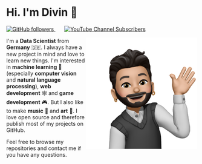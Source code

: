 # Hi. I'm Divin 👋

<p align="left">
    <a href="https://github.com/divin">
        <img alt="GitHub followers" src="https://img.shields.io/github/followers/divin?label=Follow&style=social">
    </a>
    &#8287;&#8287;&#8287;&#8287;&#8287;
    <a href="https://www.youtube.com/channel/UCA5EYbFlu6q915Y4wRjKNiw">
        <img alt="YouTube Channel Subscribers" src="https://img.shields.io/youtube/channel/subscribers/UCA5EYbFlu6q915Y4wRjKNiw">
    </a>
</p>

<img src="assets/wave.png" align="right" height="294"/>

I'm a **Data Scientist** from **Germany** 🇩🇪. I always have a new project in mind and love to learn new things. I'm interested in **machine learning** 🤖 (especially **computer vision** and **natural language processing**), **web development** 🕸️ and **game development** 🎮. But I also like to make **music** 🥁 and **art** 🎨. I love open source and therefore publish most of my projects on GitHub.

Feel free to browse my repositories and contact me if you have any questions.
